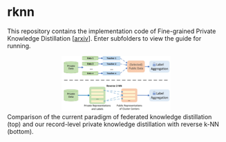 # rknn

This repository contains the implementation code of Fine-grained Private Knowledge Distillation [[arxiv](https://arxiv.org/pdf/2207.13253.pdf)].
Enter subfolders to view the guide for running.
<div align="center">
<img src="framework.jpg" width="50%" >
 </div>
Comparison of the current paradigm of federated knowledge distillation (top)
  and our record-level private knowledge distillation with reverse k-NN (bottom).
